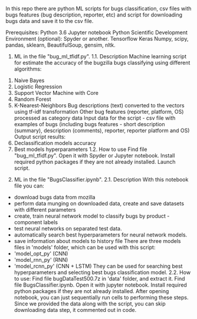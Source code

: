 In this repo there are python ML scripts for bugs classification,
csv files with bugs features (bug description, reporter, etc)
and script for downloading bugs data and save it to the csv file.

Prerequisites:
Python 3.6
Jupyter notebook
Python Scientific Development Environment (optional): Spyder or another.
Tensorflow
Keras
Numpy, scipy, pandas, sklearn, BeautifulSoup, gensim, nltk.

1. ML in the file "bug_ml_tfidf.py".
1.1. Description
Machine learning script for estimate the accuracy of the bugzilla bugs classifying
using different algorithms:
 1) Naive Bayes
 2) Logistic Regression
 3) Support Vector Machine with Core
 4) Random Forest
 5) K-Nearest-Neighbors
Bug descriptions (text) converted to the vectors using tf-idf transformation
Other bug features (reporter, platform, OS) processed as category data
Input data for the script - csv file with examples of bugs
(including bugs features - short description (summary), description (comments),
reporter, reporter platform and OS)
Output script results:
 1) Declassification models accuracy
 2) Best models hyperparameters
1.2. How to use
Find file "bug_ml_tfidf.py".
Open it with Spyder or Jupyter notebook.
Install required python packages if they are not already installed.
Launch script.

2. ML in the file "BugsClassifier.ipynb".
2.1. Description
With this notebook file you can:
 - download bugs data from mozilla
 - perform data munging on downloaded data, create and save datasets with different parameters
 - create, train neural network model to classify bugs by product - component labels
 - test neural networks on separated test data.
 - automatically search best hyperparameters for neural network models.
 - save information about models to history file
There are three models files in 'models' folder, which can be used with this script:
 - 'model_opt_py' (CNN)
 - 'model_rnn_py' (RNN)
 - 'model_rcnn_py' (CNN + LSTM)
They can be used for searching best hyperparameters and selecting best bugs classification model.
2.2. How to use:
Find file bugDataTest500.7z in 'data' folder, and extract it.
Find file BugsClassifier.ipynb.
Open it with jupyter notebook.
Install required python packages if they are not already installed.
After opening notebook, you can just sequentially run cells to performing these steps. 
Since we provided the data along with the script, you can skip downloading data step, it commented out in code.